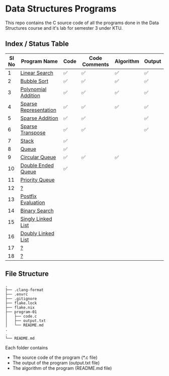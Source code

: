 # Data Structures Programs

This repo contains the C source code of all the programs done in the Data Structures course and it's lab for semester 3 under KTU.

## Index / Status Table

| Sl No | Program Name                           | Code | Code Comments | Algorithm | Output |
| ----- | -------------------------------------- | ---- | ------------- | --------- | ------ |
| 1     | [Linear Search](./program-01/)         | ✅    | ✅             | ✅         | ✅      |
| 2     | [Bubble Sort](./program-02/)           | ✅    | ✅             | ✅         | ✅      |
| 3     | [Polynomial Addition](./program-03/)   | ✅    | ✅             | ✅         | ✅      |
| 4     | [Sparse Representation](./program-04/) | ✅    | ✅             | ✅         | ✅      |
| 5     | [Sparse Addition](./program-05/)       | ✅    | ✅             |           | ✅      |
| 6     | [Sparse Transpose](./program-06/)      | ✅    | ✅             |           | ✅      |
| 7     | [Stack](./program-07/)                 | ✅    |               |           |        |
| 8     | [Queue](./program-08/)                 | ✅    |               |           |        |
| 9     | [Circular Queue](./program-09/)        | ✅    | ✅             | ✅         |        |
| 10    | [Double Ended Queue](./program-10/)    | ✅    |               |           |        |
| 11    | [Priority Queue](./program-11/)        |      |               |           |        |
| 12    | [?](./program-12/)                     |      |               |           |        |
| 13    | [Postfix Evaluation](./program-13/)    |      |               |           |        |
| 14    | [Binary Search](./program-14/)         |      |               |           |        |
| 15    | [Singly Linked List](./program-15/)    |      |               |           |        |
| 16    | [Doubly Linked List](./program-16/)    |      |               |           |        |
| 17    | [?](./program-17/)                     |      |               |           |        |
| 18    | [?](./program-18/)                     |      |               |           |        |

## File Structure

```console
.
├── .clang-format
├── .envrc
├── .gitignore
├── flake.lock
├── flake.nix
├── program-01
│   ├── code.c
│   ├── output.txt
│   └── README.md
.
.
└── README.md
```

Each folder contains

- The source code of the program (\*.c file)
- The output of the program (output.txt file)
- The algorithm of the program (README.md file)
